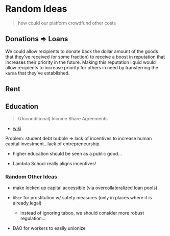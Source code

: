 # Random Ideas
> how could our platform crowdfund other costs

## Donations => Loans

We could allow recipients to donate back the dollar amount of the goods that they've received (or some fraction) to receive a boost in reputation that increases their priority in the future. Making this reputation liquid would allow recipients to increase priority for others in need by transferring the `karma` that they've established.

## Rent

## Education
> (Unconditional) Income Share Agreements

* [wiki](https://en.wikipedia.org/wiki/Income_Share_Agreement)

Problem: student debt bubble => lack of incentives to increase human capital investment...lack of entrepreneurship.

* higher education should be seen as a public good...

* Lambda School really aligns incentives!

### Random Other Ideas

* make locked up capital accessible (via overcollateralized loan pools)

* `Uber` for prostitution w/ safety measures (only in places where it is already legal)
    * instead of ignoring taboo, we should consider more robust regulation...

* DAO for workers to easily unionize